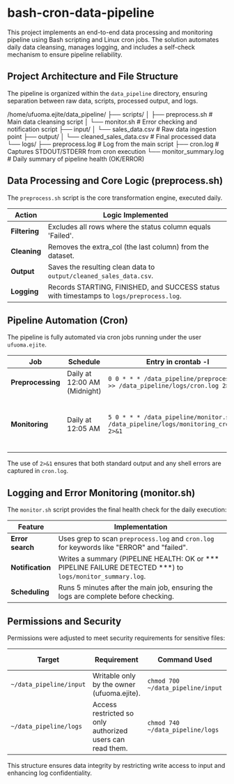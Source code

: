 # bash-cron-data-pipeline

This project implements an end-to-end data processing and monitoring pipeline using Bash scripting and Linux cron jobs. The solution automates daily data cleansing, manages logging, and includes a self-check mechanism to ensure pipeline reliability.

## Project Architecture and File Structure

The pipeline is organized within the `data_pipeline` directory, ensuring separation between raw data, scripts, processed output, and logs.

<!-- TREEVIEW START -->
/home/ufuoma.ejite/data_pipeline/
├── scripts/
│   ├── preprocess.sh          # Main data cleansing script
│   └── monitor.sh             # Error checking and notification script
├── input/
│   └── sales_data.csv         # Raw data ingestion point
├── output/
│   └── cleaned_sales_data.csv # Final processed data
└── logs/
    ├── preprocess.log         # Log from the main script
    ├── cron.log               # Captures STDOUT/STDERR from cron execution
    └── monitor_summary.log    # Daily summary of pipeline health (OK/ERROR)
<!-- TREEVIEW END -->

## Data Processing and Core Logic (preprocess.sh)

The `preprocess.sh` script is the core transformation engine, executed daily.

| Action | Logic Implemented |
|--------|-------------------|
| **Filtering** | Excludes all rows where the status column equals 'Failed'. |
| **Cleaning** | Removes the extra_col (the last column) from the dataset. |
| **Output** | Saves the resulting clean data to `output/cleaned_sales_data.csv`. |
| **Logging** | Records STARTING, FINISHED, and SUCCESS status with timestamps to `logs/preprocess.log`. |

## Pipeline Automation (Cron)

The pipeline is fully automated via cron jobs running under the user `ufuoma.ejite`.

| Job | Schedule | Entry in crontab -l |  Purpose |
|-----|----------|---------------------|---------|
| **Preprocessing** | Daily at 12:00 AM (Midnight) | `0 0 * * * /data_pipeline/preprocess.sh >> /data_pipeline/logs/cron.log 2>&1` | Executes the main data cleaning task. |
| **Monitoring** | Daily at 12:05 AM | `5 0 * * * /data_pipeline/monitor.sh >> /data_pipeline/logs/monitoring_cron.log 2>&1` | Runs the health check immediately after the preprocessing completes. |

The use of `2>&1` ensures that both standard output and any shell errors are captured in `cron.log`.

## Logging and Error Monitoring (monitor.sh)

The `monitor.sh` script provides the final health check for the daily execution:

| Feature | Implementation |
|---------|----------------|
| **Error search** | Uses grep to scan `preprocess.log` and `cron.log` for keywords like "ERROR" and "failed". |
| **Notification** | Writes a summary (PIPELINE HEALTH: OK or *** PIPELINE FAILURE DETECTED ***) to `logs/monitor_summary.log`. |
| **Scheduling** | Runs 5 minutes after the main job, ensuring the logs are complete before checking. |

## Permissions and Security

Permissions were adjusted to meet security requirements for sensitive files:

| Target | Requirement | Command Used | Resulting Permission |
|--------|-------------|--------------|-------------------------------|
| `~/data_pipeline/input` | Writable only by the owner (ufuoma.ejite). | `chmod 700 ~/data_pipeline/input` | `drwx------` |
| `~/data_pipeline/logs` | Access restricted so only authorized users can read them. | `chmod 740 ~/data_pipeline/logs` | `drwxr-----` |

This structure ensures data integrity by restricting write access to input and enhancing log confidentiality.
